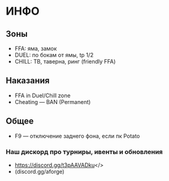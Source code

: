 # ИНФО

## Зоны
- FFA: яма, замок
- DUEL: по бокам от ямы, tp 1/2
- CHILL: ТВ, таверна, ринг (friendly FFA)

## Наказания
- FFA in Duel/Chill zone
- Cheating — BAN (Permanent)

## Общее
- F9 — отключение заднего фона, если пк Potato

### Наш дискорд про турниры, ивенты и обновления 
- <a id="Adamantium FORGE">https://discord.gg/t3pAAVADku</>
- (discord.gg/aforge)
